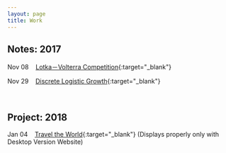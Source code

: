 ```yaml
---
layout: page
title: Work
---
```

<!-- Jan. Feb. Mar. Apr. May Jun. Jul. Aug. Sep. Oct. Nov. Dec.  -->

<style>
    tab0 { padding-left: 2em; }
    tab1 { padding-left: 4em; }
    tab2 { padding-left: 8em; }
    ul {list-style-image: none;}
</style>

## **Notes: 2017**

Nov 08 &nbsp;&nbsp; [Lotka－Volterra Competition](./simulation/competition.html){:target="_blank"}

Nov 29 &nbsp;&nbsp; [Discrete Logistic Growth](./simulation/Discrete_Logistic.html){:target="_blank"}

<br>

## **Project: 2018**

Jan 04 &nbsp;&nbsp; [Travel the World](https://rlads2017g1.github.io/presentation.html){:target="_blank"} (Displays properly only with Desktop Version Website)




<br>
